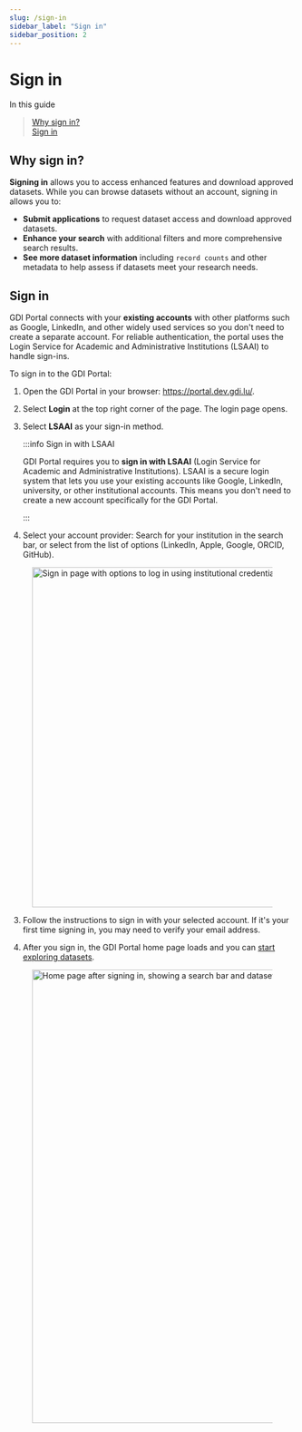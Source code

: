 ```yaml
---
slug: /sign-in
sidebar_label: "Sign in"
sidebar_position: 2
---
```


# Sign in

In this guide
> [Why sign in?](#why-sign-in)  
> [Sign in](#sign-in-1)  

## Why sign in?

**Signing in** allows you to access enhanced features and download approved datasets. While you can browse datasets without an account, signing in allows you to:

- **Submit applications** to request dataset access and download approved datasets.
- **Enhance your search** with additional filters and more comprehensive search results.
- **See more dataset information** including `record counts` and other metadata to help assess if datasets meet your research needs.

## Sign in

GDI Portal connects with your **existing accounts** with other platforms such as Google, LinkedIn, and other widely used services so you don't need to create a separate account. For reliable authentication, the portal uses the Login Service for Academic and Administrative Institutions (LSAAI) to handle sign-ins.

To sign in to the GDI Portal:

1. Open the GDI Portal in your browser: https://portal.dev.gdi.lu/.

2. Select **Login** at the top right corner of the page. The login page opens.

3. Select **LSAAI** as your sign-in method.

    :::info Sign in with LSAAI

    GDI Portal requires you to **sign in with LSAAI** (Login Service for Academic and Administrative Institutions). LSAAI is a secure login system that lets you use your existing accounts like Google, LinkedIn, university, or other institutional accounts. This means you don't need to create a new account specifically for the GDI Portal.

    :::

3. Select your account provider: Search for your institution in the search bar, or select from the list of options (LinkedIn, Apple, Google, ORCID, GitHub).
<figure>
<img src="img/sign-in/sign-in-page.png" alt="Sign in page with options to log in using institutional credentials" width="600" />
<figcaption></figcaption>
</figure>

3. Follow the instructions to sign in with your selected account. If it's your first time signing in, you may need to verify your email address. 

4. After you sign in, the GDI Portal home page loads and you can [start exploring datasets](/category/explore-datasets-1).

<figure>
<img src="img/sign-in/home-page.png" alt="Home page after signing in, showing a search bar and dataset cards" width="800" />
<figcaption></figcaption>
</figure>

